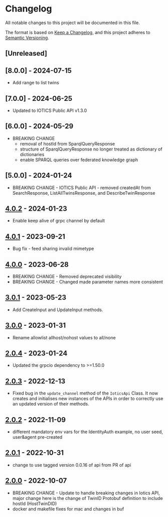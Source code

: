 # Changelog

All notable changes to this project will be documented in this file.

The format is based on [Keep a Changelog](https://keepachangelog.com/en/1.0.0/),
and this project adheres to [Semantic Versioning](https://semver.org/spec/v2.0.0.html).

## [Unreleased]

## [8.0.0] - 2024-07-15

- Add range to list twins

## [7.0.0] - 2024-06-25

- Updated to IOTICS Public API v1.3.0

## [6.0.0] - 2024-05-29

- BREAKING CHANGE
  - removal of hostId from SparqlQueryResponse
  - structure of SparqlQueryResponse no longer treated as dictionary of dictionaries
  - enable SPARQL queries over federated knowledge graph

## [5.0.0] - 2024-01-24

- BREAKING CHANGE - IOTICS Public API - removed createdAt from SearchResponse, ListAllTwinsResponse, and DescribeTwinResponse

## [4.0.2] - 2024-01-23

- Enable keep alive of grpc channel by default

## [4.0.1] - 2023-09-21

- Bug fix - feed sharing invalid mimetype

## [4.0.0] - 2023-06-28

- BREAKING CHANGE - Removed deprecated visibility
- BREAKING CHANGE - Changed made parameter names more consistent

## [3.0.1] - 2023-05-23

- Add CreateInput and UpdateInput methods.

## [3.0.0] - 2023-01-31

- Rename allowlist allhost/nohost values to all/none

## [2.0.4] - 2023-01-24

- Updated the grpcio dependency to >=1.50.0

## [2.0.3] - 2022-12-13

- Fixed bug in the `update_channel` method of the `IoticsApi` Class. It now creates and initialises new instances of the APIs in order to correctly use an updated version of their methods.

## [2.0.2] - 2022-11-09

- different mandatory env vars for the IdentityAuth example, no user seed, user&agent pre-created

## [2.0.1] - 2022-10-31

- change to use tagged version 0.0.16 of api from PR of api

## [2.0.0] - 2022-10-07

- BREAKING CHANGE - Update to handle breaking changes in Iotics API, major change here is the change of TwinID Protobuf definition to include hostId (HostTwinDID)
- docker and makefile fixes for mac and changes in buf


[4.0.2]: https://github.com/Iotic-Labs/iotics-grpc-client-py/compare/v4.0.1...v4.0.2
[4.0.1]: https://github.com/Iotic-Labs/iotics-grpc-client-py/compare/v4.0.0...v4.0.1
[4.0.0]: https://github.com/Iotic-Labs/iotics-grpc-client-py/compare/v3.0.1...v4.0.0
[3.0.1]: https://github.com/Iotic-Labs/iotics-grpc-client-py/compare/v3.0.0...v3.0.1
[3.0.0]: https://github.com/Iotic-Labs/iotics-grpc-client-py/compare/v2.0.4...v3.0.0
[2.0.4]: https://github.com/Iotic-Labs/iotics-grpc-client-py/compare/v2.0.3...v2.0.4
[2.0.3]: https://github.com/Iotic-Labs/iotics-grpc-client-py/compare/v2.0.2...v2.0.3
[2.0.2]: https://github.com/Iotic-Labs/iotics-grpc-client-py/compare/v2.0.1...v2.0.2
[2.0.1]: https://github.com/Iotic-Labs/iotics-grpc-client-py/compare/v2.0.0...v2.0.1
[2.0.0]: https://github.com/Iotic-Labs/iotics-grpc-client-py/compare/v0.10.0...v2.0.0
